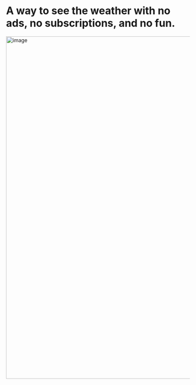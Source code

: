 # A way to see the weather with no ads, no subscriptions, and no fun.

<img width="1867" height="935" alt="image" src="https://github.com/user-attachments/assets/0325cc70-819c-4a5a-987b-c0b3b93b2c53" />


